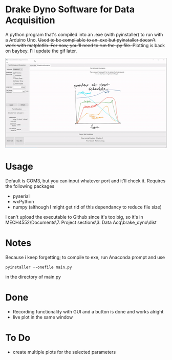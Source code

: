 Drake Dyno Software for Data Acquisition
=========================

A python program that's compiled into an .exe (with pyinstaller) to run with a Arduino Uno. <del>Used to be compilable to an .exe but pyinstaller doesn't work with matplotlib. For now, you'll need to run the .py file. </del> Plotting is back on baybey. I'll update the gif later. 

![Example](images/guitest.gif)

Usage
========

Default is COM3, but you can input whatever port and it'll check it. 
Requires the following packages 
- pyserial 
- wxPython
- numpy (although I might get rid of this dependancy to reduce file size)

I can't upload the executable to Github since it's too big, so it's in MECH4552\Documents\7. Project sections\3. Data Acq\brake_dyno\dist

Notes
=========
Because i keep forgetting; to compile to exe, run Anaconda prompt and use

    pyinstaller --onefile main.py
    
in the directory of main.py

Done 
====================
- Recording functionality with GUI and a button is done and works alright
- live plot in the same window 

To Do
======
- create multiple plots for the selected parameters
